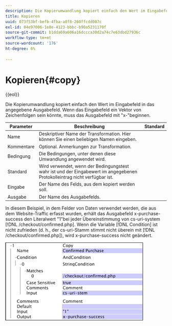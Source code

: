 ```yaml
---
description: Die Kopierumwandlung kopiert einfach den Wert im Eingabefeld in das angegebene Ausgabefeld. Wenn das Eingabefeld ein Vektor von Zeichenfolgen sein könnte, muss das Ausgabefeld mit "x-"beginnen.
title: Kopieren
uuid: 073f53bf-befb-4fba-a8f8-260ffcdd007c
exl-id: 04e97006-1e8e-4123-bbbc-b90a5231170f
source-git-commit: b1dda69a606a16dccca30d2a74c7e63dbd27936c
workflow-type: tm+mt
source-wordcount: '176'
ht-degree: 6%

---
```


# Kopieren{#copy}

{{eol}}

Die Kopierumwandlung kopiert einfach den Wert im Eingabefeld in das angegebene Ausgabefeld. Wenn das Eingabefeld ein Vektor von Zeichenfolgen sein könnte, muss das Ausgabefeld mit &quot;x-&quot;beginnen.

| Parameter | Beschreibung | Standard |
|---|---|---|
| Name | Deskriptiver Name der Transformation. Hier können Sie einen beliebigen Namen eingeben. |  |
| Kommentare | Optional. Anmerkungen zur Transformation. |  |
| Bedingung | Die Bedingungen, unter denen diese Umwandlung angewendet wird. |  |
| Standard | Wird verwendet, wenn der Bedingungstest wahr ist und der Eingabewert im angegebenen Protokolleintrag nicht verfügbar ist. |  |
| Eingabe | Der Name des Felds, aus dem kopiert werden soll. |  |
| Ausgabe | Der Name des Ausgabefelds. |  |

In diesem Beispiel, in dem Felder von Daten verwendet werden, die aus dem Website-Traffic erfasst wurden, erhält das Ausgabefeld x-purchase-success den Literalwert &quot;1&quot;bei jeder Übereinstimmung von cs-uri-system [!DNL /checkout/confirmed.php]. Wenn die Variable [!DNL Condition] ist nicht zufrieden (d. h., der cs-uri-Stamm stimmt nicht überein mit [!DNL /checkout/confirmed.php]), wird x-purchase-success nicht geändert.

![](assets/cfg_TransformationType_Copy.png)
